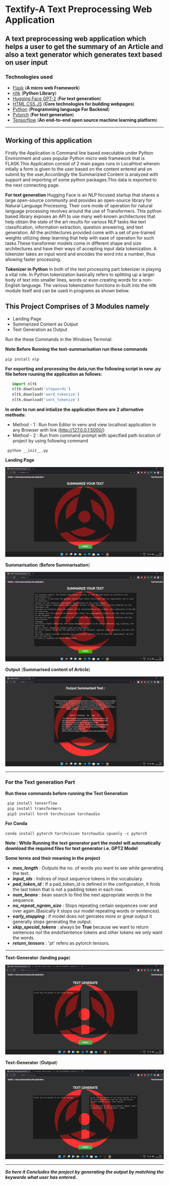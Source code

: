 # Textify-A Text Preprocessing Web Application
## A text preprocessing web application which helps a user to get the summary of an Article and also a text generator which generates text based on user input

### Technologies used
+ [Flask](https://flask.palletsprojects.com/en/2.0.x/) (**A micro web Framework**)
+ [nltk](https://www.nltk.org/) (**Python Library**)
+ [Hugging Face GPT-2](https://huggingface.co/gpt2) (**For text generation**)
+ [HTML,CSS,JS](https://www.w3schools.com/whatis/) (**Core technologies for building webpages**)
+ [Python](https://www.python.org/) (**Programming language For Backend**)
+ [Pytorch](https://pytorch.org/) (**For text generation**)
+ [Tensorflow](https://www.tensorflow.org/) (**An end-to-end open source machine learning platform**)
---
## Working of this application
Firstly the Application is Command line based executable under Python Environment and uses popular Python micro web framework that is FLASK.This Application consist of 2 main pages runs in LocalHost wherein intially a form is given to the user based on the content entered and on submit by the user,Accordingly the Summarizied Content is analyzed with support and importing of some python packages.This data is exported to the next connecting page.

**For text generation**
Hugging Face is an NLP focused startup that shares a large open-source community and provides an open-source library for Natural Language Processing. Their core mode of operation for natural language processing revolves around the use of Transformers. This python based library exposes an API to use many well-known architectures that help obtain the state of the art results for various NLP tasks like text classification, information extraction, question answering, and text generation. All the architectures provided come with a set of pre-trained weights utilizing deep learning that help with ease of operation for such tasks.These transformer models come in different shape and size architectures and have their ways of accepting input data tokenization. A tokenizer takes an input word and encodes the word into a number, thus allowing faster processing.

**Tokenizer in Python**
In both of the text processing part tokenizer is playing a vital role. In Python tokenization basically refers to splitting up a larger body of text into smaller lines, words or even creating words for a non-English language. The various tokenization functions in-built into the nltk module itself and can be used in programs as shown below.
 

## This Project Comprises of 3 Modules namely
+ Landing Page
+ Summarized Content as Output
+ Text Generation as Output

Run the these Commands in the Windows Terminal:

**Note Before Running the text-summarisation run these commands**

`pip install nlp`

**For exporting and processing the data,run the following script in new .py file before ruuning the application as follows:**

```python
   import nltk
   nltk.download('stopwords')
   nltk.download('word_tokenize')
   nltk.download('sent_tokenize')
```
**In order to run and intialize the application there are 2 alternative methods:**
+ Method - 1 : Run from Editor in venv and view localhost application in any Browser with link 
(http://127.0.0.1:5000/)
+ Method - 2 : Run from command prompt with specified path location of project by using following command

```
 python __init__.py
```
**Landing Page**

![alt text](https://github.com/VivekChoudhary77/Textify-text-preprocessing/blob/master/Images/Screenshot%20(6).png)

**Summarisation** (**Before Summarisation**)

![alt text](https://github.com/VivekChoudhary77/Textify-text-preprocessing/blob/master/Images/Screenshot%20(7).png)

**Output** (**Summarised content of Article**)

![alt text](https://github.com/VivekChoudhary77/Textify-text-preprocessing/blob/master/Images/Screenshot%20(8).png)

---
### For the Text generation Part

**Run these commands before running the Text Generation**

```python
 pip install tensorflow
 pip install transformers
 pip3 install torch torchvision torchaudio
```

**For Conda**

`conda install pytorch torchvision torchaudio cpuonly -c pytorch`

**Note : While Running the text generator part the model will automatically download the required files for text generator i.e. GPT2 Model**

**Some terms and their meaning in the project**

+ **_max_length_** : Outputs the no. of words you want to see while generating the text.
+ **_input_ids_** : Indices of input sequence tokens in the vocabulary.
+ **_pad_token_id_** : If a pad_token_id is defined in the configuration, it finds the last token that is not a padding token in each row.
+ **_num_beans_** : bean search to find the next appropriate words in the sequence.
+ **_no_repeat_ngram_size_** : Stops repeating certain sequences over and over again.(Basically it stops our model repeating words or sentences).
+ **_early_stopping_** : if model does not genrates more or great output it generally stops generating the output.
+ **_skip_special_tokens_** : always be **True** because we want to return sentences not the endofsentence tokens and other tokens we only want the words.
+ **_return_tensors_** : 'pt' refers as pytorch tensors.

---

**Text-Generator** (**landing page**)

![alt_text](https://github.com/VivekChoudhary77/Textify-text-preprocessing/blob/master/Images/Screenshot%20(9).png)

**Text-Generator** (**Output**)

![alt_text](https://github.com/VivekChoudhary77/Textify-text-preprocessing/blob/master/Images/Screenshot%20(10).png)

---

**_So here it Concludes the project by generating the output by matching the keywords what user has entered_.**
